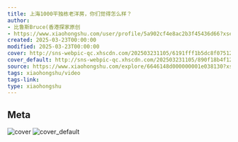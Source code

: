 ```yaml
---
title: 上海1000平独栋老洋房，你们觉得怎么样？
author:
- 比鲁斯Bruce(香港探家原创
- https://www.xiaohongshu.com/user/profile/5a902cf4e8ac2b3f45436d66?xsec_token=undefined
created: 2025-03-23T00:00:00
modified: 2025-03-23T00:00:00
cover: http://sns-webpic-qc.xhscdn.com/202503231105/6191fff1b5dc8f07512ad23043c99064/1040g008312s483op3s004a1nbamf8rb635rt4n8!nc_n_webp_prv_1
cover_default: http://sns-webpic-qc.xhscdn.com/202503231105/890f18b4f12b57930230ff8dd8901f6e/1040g008312s483op3s004a1nbamf8rb635rt4n8!nc_n_webp_mw_1
source: https://www.xiaohongshu.com/explore/6646148d000000001e038130?xsec_token=ABG4BUh6vUuxTRAX_6vF6OV4ZIik9wdm5w7f9XG28fCh0=
tags: xiaohongshu/video
tags-link:
type: xiaohongshu
---
```


## Meta

![cover](http://sns-webpic-qc.xhscdn.com/202503231105/6191fff1b5dc8f07512ad23043c99064/1040g008312s483op3s004a1nbamf8rb635rt4n8!nc_n_webp_prv_1)
![cover_default](http://sns-webpic-qc.xhscdn.com/202503231105/890f18b4f12b57930230ff8dd8901f6e/1040g008312s483op3s004a1nbamf8rb635rt4n8!nc_n_webp_mw_1)
